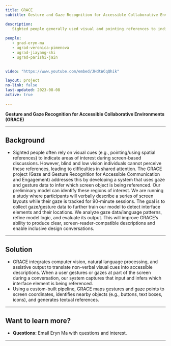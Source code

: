 ```yaml
---
title: GRACE
subtitle: Gesture and Gaze Recognition for Accessible Collaborative Environments

description: 
   Sighted people generally used visual and pointing references to indicate areas of interest when speaking to collaborators. However, blind and low vision people cannot understand these references. This leads to miscommunication, impeding their ability to pay attention to the same things and preventing effective and efficient collaboration. The GRACE project combines gaze and gesture recognition to locate areas of interests and identify the objects on the screen they may be referencing. Our system converts these references into a written form suitable to be announced via screen reader, thereby reducing the burden for blind and low vision users to locate the referenced object.  
      
people: 
   - grad-eryn-ma
   - ugrad-veronica-pimenova
   - ugrad-jiayang-shi
   - ugrad-parishi-jain

  
video: "https://www.youtube.com/embed/JHdtWCqQhik"

layout: project
no-link: false
last-updated: 2023-08-08
active: true
   
---
```


**Gesture and Gaze Recognition for Accessible Collaborative Environments (GRACE)**

---

## Background
- Sighted people often rely on visual cues (e.g., pointing/using spatial references) to indicate areas of interest during screen-based discussions. However, blind and low vision individuals cannot perceive these references, leading to difficulties in shared attention. The GRACE project (Gaze and Gesture Recognition for Accessible Communication and Engagement) addresses this by developing a system that uses gaze and gesture data to infer which screen object is being referenced. Our preliminary model can identify these regions of interest. We are running a study where participants will verbally describe a series of screen layouts while their gaze is tracked for 90-minute sessions. The goal is to collect gaze/gesture data to further train our model to detect interface elements and their locations. We analyze gaze data/language patterns, refine model logic, and evaluate its output. This will improve GRACE’s ability to produce clear, screen-reader-compatible descriptions and enable inclusive design conversations. 
---

## Solution
- GRACE integrates computer vision, natural language processing, and assistive output to translate non-verbal visual cues into accessible descriptions. When a user gestures or gazes at part of the screen during a conversation, our system captures that input and infers which interface element is being referenced.
- Using a custom-built pipeline, GRACE maps gestures and gaze points to screen coordinates, identifies nearby objects (e.g., buttons, text boxes, icons), and generates textual references.
---

## Want to learn more?

- **Questions:** Email Eryn Ma with questions and interest.

---


